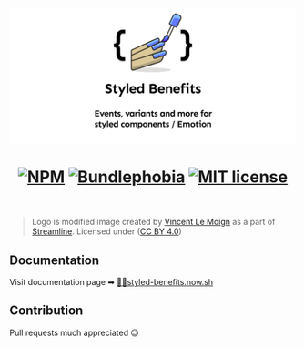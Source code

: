 <div align="center">
  <h1>
    <img src='https://github.com/fkrasnowski/styled-benefits/blob/master/assets/styled-benefits-banner.png' alt='Logo with desription'/>
    <br/>
    <br/>
    <a href="https://www.npmjs.com/package/styled-benefits"><img src="https://img.shields.io/npm/v/styled-benefits" alt="NPM"></a>
    <a href="https://bundlephobia.com/result?p=styled-benefits@latest"><img src="https://img.shields.io/bundlephobia/minzip/styled-benefits?label=gzipped" alt="Bundlephobia"></a>
    <a href="https://opensource.org/licenses/MIT" rel="nofollow"><img src="https://img.shields.io/npm/l/styled-benefits" alt="MIT license"></a>
    <br/>
    <br/>
  </h1>
</div>

> Logo is modified image created by [Vincent Le Moign](https://twitter.com/webalys) as a part of [Streamline](https://www.streamlineicons.com/). Licensed under ([CC BY 4.0](https://creativecommons.org/licenses/by/4.0/deed.en))

## Documentation

Visit documentation page ➡ [💅💙styled-benefits.now.sh](https://styled-benefits.now.sh)

## Contribution

Pull requests much appreciated 😉
